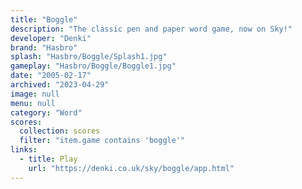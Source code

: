```yaml
---
title: "Boggle"
description: "The classic pen and paper word game, now on Sky!"
developer: "Denki"
brand: "Hasbro"
splash: "Hasbro/Boggle/Splash1.jpg"
gameplay: "Hasbro/Boggle/Boggle1.jpg"
date: "2005-02-17"
archived: "2023-04-29"
image: null
menu: null
category: "Word"
scores:
  collection: scores
  filter: "item.game contains 'boggle'"
links:
  - title: Play
    url: "https://denki.co.uk/sky/boggle/app.html"
---
```

